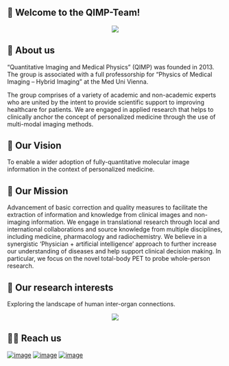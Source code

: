 ## 🤗 Welcome to the QIMP-Team! 
<p align="center">
<img src=https://github.com/QIMP-Team/.github/blob/main/profile/IMG_5948.jpg width="auto">
</p>

## 🥼 About us
“Quantitative Imaging and Medical Physics” (QIMP) was founded in 2013. The group is associated with a full professorship for “Physics of Medical Imaging – Hybrid Imaging” at the Med Uni Vienna.

The group comprises of a variety of academic and non-academic experts who are united by the intent to provide scientific support to improving healthcare for patients. We are engaged in applied research that helps to clinically anchor the concept of personalized medicine through the use of multi-modal imaging methods.

## 🔭 Our Vision 
To enable a wider adoption of fully-quantitative molecular image information in the context of personalized medicine.

## 🚀 Our Mission
Advancement of basic correction and quality measures to facilitate the extraction of information and knowledge from clinical images and non-imaging information. We engage in translational research through local and international collaborations and source knowledge from multiple disciplines, including medicine, pharmacology and radiochemistry. We believe in a synergistic ‘Physician + artificial intelligence’ approach to further increase our understanding of diseases and help support clinical decision making. In particular, we focus on the novel total-body PET to probe whole-person research.

## 🔬 Our research interests

Exploring the landscape of human inter-organ connections.

<p align="center">
<img src=https://github.com/QIMP-Team/.github/blob/main/profile/DALL·E%202022-10-29%2020.15.22%20-%20Astronaut%20.PNG width="auto">
</p>

## 🤝🏽 Reach us
[![image](https://img.shields.io/badge/website-000000?style=for-the-badge&logo=About.me&logoColor=white)](https://mpbmt.meduniwien.ac.at/en/about-us/research-groups/quantitative-imaging-and-medical-physics-team/) 
[![image](https://img.shields.io/badge/LinkedIn-0077B5?style=for-the-badge&logo=linkedin&logoColor=white)](https://www.linkedin.com/company/qimp/) 
[![image](https://img.shields.io/badge/Instagram-E4405F?style=for-the-badge&logo=instagram&logoColor=white)](https://www.instagram.com/qimp_team/?igshid=YmMyMTA2M2Y=)

